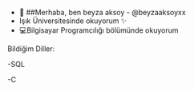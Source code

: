 - 👋 ##Merhaba, ben beyza aksoy - @beyzaaksoyxx
- Işık Üniversitesinde okuyorum ✨
- 💻Bilgisayar Programcılığı bölümünde okuyorum

Bildiğim Diller:
 
-SQL

-C


